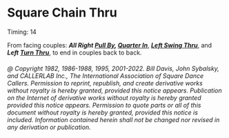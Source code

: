 
# Square Chain Thru

Timing: 14

From facing couples:
***All Right [Pull By](../b1/pull_by.md),
[Quarter In](quarter_in.md)***,
***[Left Swing Thru](../b2/swing_thru.md)***,
and ***Left [Turn Thru](../ms/turn_thru.md)***,
to end in couples back to back.

###### @ Copyright 1982, 1986-1988, 1995, 2001-2022. Bill Davis, John Sybalsky, and CALLERLAB Inc., The International Association of Square Dance Callers. Permission to reprint, republish, and create derivative works without royalty is hereby granted, provided this notice appears. Publication on the Internet of derivative works without royalty is hereby granted provided this notice appears. Permission to quote parts or all of this document without royalty is hereby granted, provided this notice is included. Information contained herein shall not be changed nor revised in any derivation or publication.
